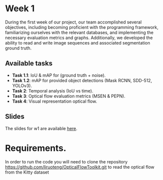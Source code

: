 # Week 1

During the first week of our project, our team accomplished several objectives, including becoming proficient with the programming framework, familiarizing ourselves with the relevant databases, and implementing the necessary evaluation metrics and graphs. Additionally, we developed the ability to read and write image sequences and associated segmentation ground truth.

## Available tasks

* **Task 1.1**: IoU & mAP for (ground truth + noise).
* **Task 1.2**: mAP for provided object detections (Mask RCNN, SDD-512, YOLOv3).
* **Task 2**: Temporal analysis (IoU vs time).
* **Task 3**: Optical flow evaluation metrics (MSEN & PEPN).
* **Task 4**: Visual representation optical flow.

## Slides

The slides for w1 are available [here](https://docs.google.com/presentation/d/1tblLMqS2rwEGRwNK6NIIsIg-r4ZXQbJeovDwc3PPRDc/edit#slide=id.p).

# Requirements. 

In order to run the code you will need to clone the repository https://github.com/liruoteng/OpticalFlowToolkit.git to read the optical flow from the Kitty dataset 
